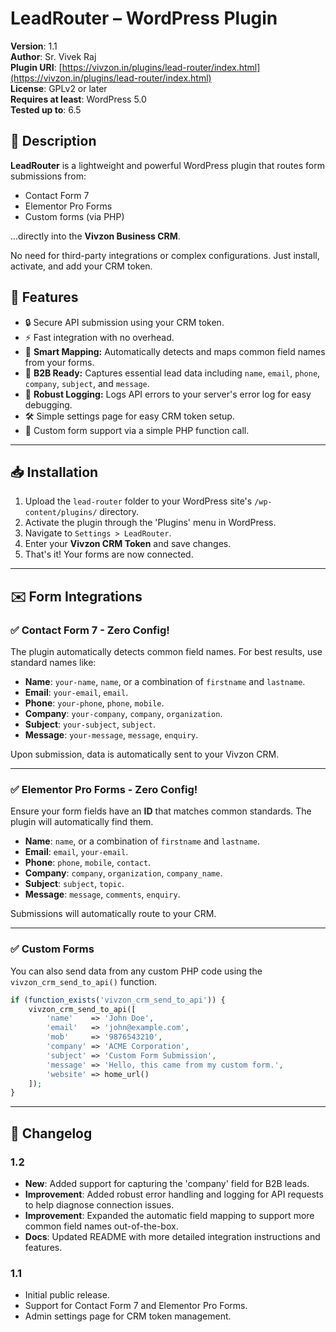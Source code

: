 # LeadRouter – WordPress Plugin

**Version**: 1.1   
**Author**: Sr. Vivek Raj  
**Plugin URI**: [https://vivzon.in/plugins/lead-router/index.html](https://vivzon.in/plugins/lead-router/index.html)  
**License**: GPLv2 or later  
**Requires at least**: WordPress 5.0  
**Tested up to**: 6.5


## 📌 Description

**LeadRouter** is a lightweight and powerful WordPress plugin that routes form submissions from:

-   Contact Form 7
-   Elementor Pro Forms
-   Custom forms (via PHP)

...directly into the **Vivzon Business CRM**.

No need for third-party integrations or complex configurations. Just install, activate, and add your CRM token.


## 🚀 Features

-   🔒 Secure API submission using your CRM token.
-   ⚡ Fast integration with no overhead.
-   🔧 **Smart Mapping:** Automatically detects and maps common field names from your forms.
-   🏢 **B2B Ready:** Captures essential lead data including `name`, `email`, `phone`, `company`, `subject`, and `message`.
-   📝 **Robust Logging:** Logs API errors to your server's error log for easy debugging.
-   🛠️ Simple settings page for easy CRM token setup.
-   📄 Custom form support via a simple PHP function call.

---

## 📥 Installation

1.  Upload the `lead-router` folder to your WordPress site's `/wp-content/plugins/` directory.
2.  Activate the plugin through the 'Plugins' menu in WordPress.
3.  Navigate to `Settings > LeadRouter`.
4.  Enter your **Vivzon CRM Token** and save changes.
5.  That's it! Your forms are now connected.

---

## ✉️ Form Integrations

### ✅ Contact Form 7 - Zero Config!

The plugin automatically detects common field names. For best results, use standard names like:

-   **Name**: `your-name`, `name`, or a combination of `firstname` and `lastname`.
-   **Email**: `your-email`, `email`.
-   **Phone**: `your-phone`, `phone`, `mobile`.
-   **Company**: `your-company`, `company`, `organization`.
-   **Subject**: `your-subject`, `subject`.
-   **Message**: `your-message`, `message`, `enquiry`.

Upon submission, data is automatically sent to your Vivzon CRM.

---

### ✅ Elementor Pro Forms - Zero Config!

Ensure your form fields have an **ID** that matches common standards. The plugin will automatically find them.

-   **Name**: `name`, or a combination of `firstname` and `lastname`.
-   **Email**: `email`, `your-email`.
-   **Phone**: `phone`, `mobile`, `contact`.
-   **Company**: `company`, `organization`, `company_name`.
-   **Subject**: `subject`, `topic`.
-   **Message**: `message`, `comments`, `enquiry`.

Submissions will automatically route to your CRM.

---

### ✅ Custom Forms

You can also send data from any custom PHP code using the `vivzon_crm_send_to_api()` function.

```php
if (function_exists('vivzon_crm_send_to_api')) {
    vivzon_crm_send_to_api([
        'name'    => 'John Doe',
        'email'   => 'john@example.com',
        'mob'     => '9876543210',
        'company' => 'ACME Corporation',
        'subject' => 'Custom Form Submission',
        'message' => 'Hello, this came from my custom form.',
        'website' => home_url()
    ]);
}
```

---

## 📜 Changelog

### 1.2
*   **New**: Added support for capturing the 'company' field for B2B leads.
*   **Improvement**: Added robust error handling and logging for API requests to help diagnose connection issues.
*   **Improvement**: Expanded the automatic field mapping to support more common field names out-of-the-box.
*   **Docs**: Updated README with more detailed integration instructions and features.

### 1.1
*   Initial public release.
*   Support for Contact Form 7 and Elementor Pro Forms.
*   Admin settings page for CRM token management.

  
